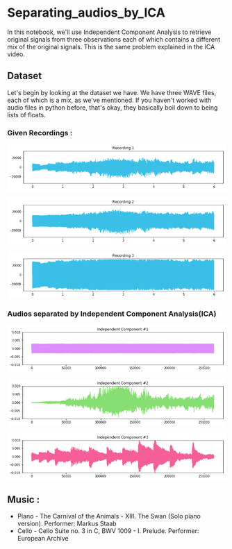 # Separating_audios_by_ICA
In this notebook, we'll use Independent Component Analysis to retrieve original signals from three observations each of which contains a different mix of the original signals. This is the same problem explained in the ICA video.

## Dataset
Let's begin by looking at the dataset we have. We have three WAVE files, each of which is a mix, as we've mentioned. If you haven't worked with audio files in python before, that's okay, they basically boil down to being lists of floats.

### Given Recordings :

![Recording 1](https://raw.githubusercontent.com/gshashank84/Separating_audios_by_ICA/master/images/audio_1.png)

![Recording 2](https://raw.githubusercontent.com/gshashank84/Separating_audios_by_ICA/master/images/audio_2.png)

![Recording 3](https://raw.githubusercontent.com/gshashank84/Separating_audios_by_ICA/master/images/audio_3.png)

### Audios separated by Independent Component Analysis(ICA)

![Component 1](https://raw.githubusercontent.com/gshashank84/Separating_audios_by_ICA/master/images/raw_1.png)

![Component 1](https://raw.githubusercontent.com/gshashank84/Separating_audios_by_ICA/master/images/raw_2.png)

![Component 1](https://raw.githubusercontent.com/gshashank84/Separating_audios_by_ICA/master/images/raw_3.png)

## Music :
* Piano - The Carnival of the Animals - XIII. The Swan (Solo piano version). Performer: Markus Staab
* Cello - Cello Suite no. 3 in C, BWV 1009 - I. Prelude. Performer: European Archive
